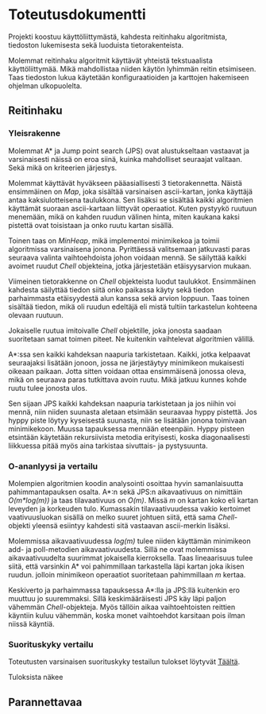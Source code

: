 # Toteutusdokumentti

Projekti koostuu käyttöliittymästä, kahdesta reitinhaku algoritmista, tiedoston lukemisesta sekä luoduista tietorakenteista. 

Molemmat reitinhaku algoritmit käyttävät yhteistä tekstuaalista käyttöliittymää. Mikä mahdollistaa niiden käytön lyhimmän reitin etsimiseen. Taas tiedoston lukua käytetään konfiguraatioiden ja karttojen hakemiseen ohjelman ulkopuolelta. 

## Reitinhaku

### Yleisrakenne

Molemmat A* ja Jump point search (JPS) ovat alustukseltaan vastaavat ja varsinaisesti näissä on eroa siinä, kuinka mahdolliset seuraajat valitaan. Sekä mikä on kriteerien järjestys. 

Molemmat käyttävät hyväkseen pääasiallisesti 3 tietorakennetta. Näistä ensimmäinen on _Map_, joka sisältää varsinaisen ascii-kartan, jonka käyttäjä antaa kaksiulotteisena taulukkona. Sen lisäksi se sisältää kaikki algoritmien käyttämät suoraan ascii-kartaan liittyvät operaatiot. Kuten pystyykö ruutuun menemään, mikä on kahden ruudun välinen hinta, miten kaukana kaksi pistettä ovat toisistaan ja  onko ruutu kartan sisällä. 

Toinen taas on _MinHeap_, mikä implementoi minimikekoa ja toimii algoritmissa varsinaisena jonona. Pyrittäessä valitsemaan jatkuvasti paras seuraava valinta vaihtoehdoista johon voidaan mennä. Se säilyttää kaikki avoimet ruudut _Chell_ objekteina, jotka järjestetään etäisyysarvion mukaan. 

Viimeinen tietorakkenne on _Chell_ objekteista luodut taulukkot. Ensimmäinen kahdesta säilyttää tiedon siitä onko paikassa käyty sekä tiedon parhaimmasta etäisyydestä alun kanssa sekä arvion loppuun. Taas toinen sisältää tiedon, mikä oli ruudun edeltäjä eli mistä tultiin tarkastelun kohteena olevaan ruutuun. 

Jokaiselle ruutua imitoivalle _Chell_ objektille, joka jonosta saadaan suoritetaan samat toimen piteet. Ne kuitenkin vaihtelevat algoritmien välillä.

A*:ssa sen kaikki kahdeksan naapuria tarkistetaan. Kaikki, jotka kelpaavat seuraajaksi lisätään jonoon, jossa ne järjestäytyy minimikeon mukaisesti oikeaan paikaan. Jotta sitten voidaan ottaa ensimmäisenä jonossa oleva, mikä on seuraava paras tutkittava avoin ruutu. Mikä jatkuu kunnes kohde ruutu tulee jonosta ulos.

Sen sijaan JPS kaikki kahdeksan naapuria tarkistetaan ja jos niihin voi mennä, niin niiden suunasta aletaan etsimään seuraavaa hyppy pistettä. Jos hyppy piste löytyy kyseisestä suunasta, niin se lisätään jonona toimivaan minimikekoon. Muussa tapauksessa mennään eteenpäin. Hyppy pisteen etsintään käytetään rekursiivista metodia erityisesti, koska diagonaalisesti liikkuessa pitää myös aina tarkistaa sivuttais- ja pystysuunta. 

### O-ananlyysi ja vertailu

Molempien algoritmien koodin analysointi osoittaa hyvin samanlaisuutta pahimmantapauksen osalta. A*:n sekä JPS:n aikavaativuus on nimittäin _O(m*log(m))_ ja taas tilavaativuus on _O(m)_. Missä _m_ on kartan koko eli kartan leveyden ja korkeuden tulo. Kumassakin tilavaativuudessa vakio kertoimet vaativuusluokan sisällä on melko suuret johtuen siitä, että sama _Chell_-objekti yleensä esiintyy kahdesti sitä vastaavan ascii-merkin lisäksi. 

Molemmissa aikavaativuudessa _log(m)_ tulee niiden käyttämän minimikeon add- ja poll-metodien aikavaativuudesta. Sillä ne ovat molemmissa aikavaativuudelta suurimmat jokaisella kierroksella. Taas lineaarisuus tulee siitä, että varsinkin A* voi pahimmillaan tarkastella läpi kartan joka ikisen ruudun. jolloin minimikeon operaatiot suoritetaan pahimmillaan _m_ kertaa.

Keskiverto ja parhaimmassa tapauksessa A*:lla ja JPS:llä kuitenkin ero muuttuu jo suuremmaksi. Sillä keskimääräisesti JPS käy läpi paljon vähemmän _Chell_-objekteja. Myös tällöin aikaa vaihtoehtoisten reittien käyntiin kuluu vähemmän, koska monet vaihtoehdot karsitaan pois ilman niissä käyntiä. 

### Suorituskyky vertailu

Toteutusten varsinaisen suorituskyky testailun tulokset löytyvät [Täältä](https://github.com/Jhoneagle/RouteSolver/blob/master/documentation/testausdokumentti.md#suorituskyky-testaus).

Tuloksista näkee 

## Parannettavaa


